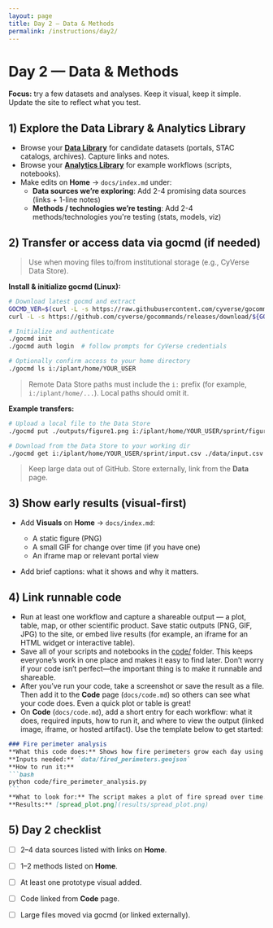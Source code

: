 ```yaml
---
layout: page
title: Day 2 — Data & Methods
permalink: /instructions/day2/
---
```


# Day 2 — Data & Methods
**Focus:** try a few datasets and analyses. Keep it visual, keep it simple. Update the site to reflect what you test.

## 1) Explore the Data Library & Analytics Library
- Browse your [**Data Library**](https://cu-esiil.github.io/data-library/innovation-summit-2025/) for candidate datasets (portals, STAC catalogs, archives). Capture links and notes.
- Browse your [**Analytics Library**](https://cu-esiil.github.io/analytics-library/innovation-summit-2025/) for example workflows (scripts, notebooks).
- Make edits on **Home** → `docs/index.md` under:
  - **Data sources we’re exploring**: Add 2-4 promising data sources (links + 1-line notes)
  - **Methods / technologies we’re testing**: Add 2-4 methods/technologies you're testing (stats, models, viz)

## 2) Transfer or access data via gocmd (if needed)
> Use when moving files to/from institutional storage (e.g., CyVerse Data Store).

**Install & initialize gocmd (Linux):**
```bash
# Download latest gocmd and extract
GOCMD_VER=$(curl -L -s https://raw.githubusercontent.com/cyverse/gocommands/main/VERSION.txt); \
curl -L -s https://github.com/cyverse/gocommands/releases/download/${GOCMD_VER}/gocmd-${GOCMD_VER}-linux-amd64.tar.gz | tar zxvf -

# Initialize and authenticate
./gocmd init
./gocmd auth login  # follow prompts for CyVerse credentials

# Optionally confirm access to your home directory
./gocmd ls i:/iplant/home/YOUR_USER
```

> Remote Data Store paths must include the `i:` prefix (for example, `i:/iplant/home/...`). Local paths should omit it.

**Example transfers:**

```bash
# Upload a local file to the Data Store
./gocmd put ./outputs/figure1.png i:/iplant/home/YOUR_USER/sprint/figure1.png

# Download from the Data Store to your working dir
./gocmd get i:/iplant/home/YOUR_USER/sprint/input.csv ./data/input.csv
```

> Keep large data out of GitHub. Store externally, link from the **Data** page.

## 3) Show early results (visual-first)

* Add **Visuals** on **Home** → `docs/index.md`:

  * A static figure (PNG)
  * A small GIF for change over time (if you have one)
  * An iframe map or relevant portal view
* Add brief captions: what it shows and why it matters.

## 4) Link runnable code

* Run at least one workflow and capture a shareable output — a plot, table, map, or other scientific product. Save static outputs (PNG, GIF, JPG) to the site, or embed live results (for example, an iframe for an HTML widget or interactive table).
* Save all of your scripts and notebooks in the [code/](https://github.com/cu-esiil/Project_group_OASIS/tree/main/code) folder. This keeps everyone’s work in one place and makes it easy to find later. Don’t worry if your code isn’t perfect—the important thing is to make it runnable and shareable.
* After you’ve run your code, take a screenshot or save the result as a file. Then add it to the **Code** page (`docs/code.md`) so others can see what your code does. Even a quick plot or table is great!
* On **Code** (`docs/code.md`), add a short entry for each workflow: what it does, required inputs, how to run it, and where to view the output (linked image, iframe, or hosted artifact). Use the template below to get started:

````markdown
### Fire perimeter analysis
**What this code does:** Shows how fire perimeters grow each day using FIRED polygons.  
**Inputs needed:** `data/fired_perimeters.geojson`  
**How to run it:**
```bash
python code/fire_perimeter_analysis.py
```
**What to look for:** The script makes a plot of fire spread over time.  
**Results:** [spread_plot.png](results/spread_plot.png)
````

## 5) Day 2 checklist

* [ ] 2–4 data sources listed with links on **Home**.
* [ ] 1–2 methods listed on **Home**.
* [ ] At least one prototype visual added.
* [ ] Code linked from **Code** page.
* [ ] Large files moved via gocmd (or linked externally).

